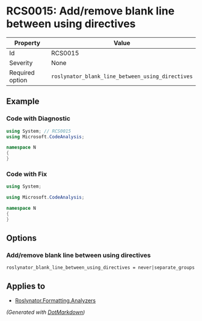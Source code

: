 # RCS0015: Add/remove blank line between using directives

| Property        | Value                                            |
| --------------- | ------------------------------------------------ |
| Id              | RCS0015                                          |
| Severity        | None                                             |
| Required option | `roslynator_blank_line_between_using_directives` |

## Example

### Code with Diagnostic

```csharp
using System; // RCS0015
using Microsoft.CodeAnalysis;

namespace N
{
}
```

### Code with Fix

```csharp
using System;

using Microsoft.CodeAnalysis;

namespace N
{
}
```

## Options

### Add/remove blank line between using directives

```editorconfig
roslynator_blank_line_between_using_directives = never|separate_groups
```

## Applies to

* [Roslynator.Formatting.Analyzers](https://www.nuget.org/packages/Roslynator.Formatting.Analyzers)


*\(Generated with [DotMarkdown](http://github.com/JosefPihrt/DotMarkdown)\)*